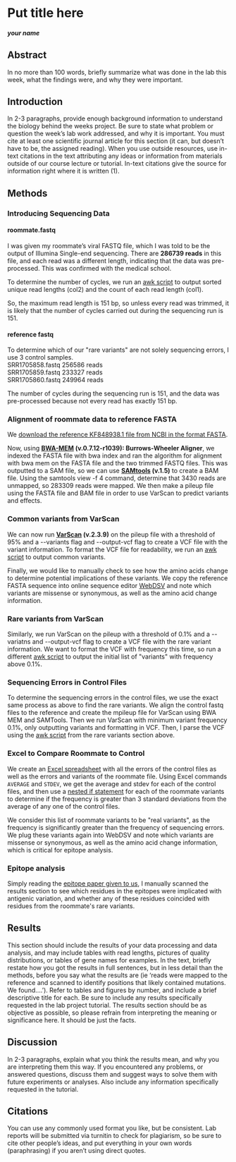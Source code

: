 # Put title here
##### your name

## Abstract
In no more than 100 words, briefly summarize what was done in the lab this week, what the findings were, and why they were important.

## Introduction
In 2-3 paragraphs, provide enough background information to understand the biology behind the weeks project. Be sure to state what problem or question the week’s lab work addressed, and why it is important. You must cite at least one scientific journal article for this section (it can, but doesn’t have to be, the assigned reading). When you use outside resources, use in-text citations in the text attributing any ideas or information from materials outside of our course lecture or tutorial. In-text citations give the source for information right where it is written (1).
 
## Methods  

### Introducing Sequencing Data  

#### roommate.fastq  
I was given my roommate’s viral FASTQ file, which I was told to be the output of Illumina Single-end sequencing. There are **286739 reads** in this file, and each read was a different length, indicating that the data was pre-processed. This was confirmed with the medical school.  

To determine the number of cycles, we run an [awk script](https://github.com/cse185-sp18/cse185-week2-aarthivenkat/blob/master/labreport/awk_roommate_cycles.txt) to output sorted unique read lengths (col2) and the count of each read length (col1).  

So, the maximum read length is 151 bp, so unless every read was trimmed, it is likely that the number of cycles carried out during the sequencing run is 151.  

#### reference fastq
To determine which of our "rare variants" are not solely sequencing errors, I use 3 control samples.  
SRR1705858.fastq 256586 reads  
SRR1705859.fastq 233327 reads  
SRR1705860.fastq 249964 reads  

The number of cycles during the sequencing run is 151, and the data was pre-processed because not every read has exactly 151 bp.   

### Alignment of roommate data to reference FASTA  
We [download the reference KF848938.1 file from NCBI in the format FASTA](https://github.com/cse185-sp18/cse185-week2-aarthivenkat/blob/master/labreport/efetch_reference.txt).  

Now, using **[BWA-MEM](http://bio-bwa.sourceforge.net/) (v.0.7.12-r1039): Burrows-Wheeler Aligner**, we indexed the FASTA file with bwa index and ran the algorithm for alignment with bwa mem on the FASTA file and the two trimmed FASTQ files. This was outputted to a SAM file, so we can use **[SAMtools](http://samtools.sourceforge.net/) (v.1.5)** to create a BAM file. Using the samtools view -f 4 command, determine that 3430 reads are unmapped, so 283309 reads were mapped. We then make a pileup file using the FASTA file and BAM file in order to use VarScan to predict variants and effects.  

### Common variants from VarScan  

We can now run **[VarScan](http://varscan.sourceforge.net) (v.2.3.9)** on the pileup file with a threshold of 95% and a --variants flag and --output-vcf flag to create a VCF file with the variant information. To format the VCF file for readability, we run an [awk script](https://github.com/cse185-sp18/cse185-week2-aarthivenkat/blob/master/labreport/awk_vcf_interpret.txt) to output common variants. 

Finally, we would like to manually check to see how the amino acids change to determine potential implications of these variants. We copy the reference FASTA sequence into online sequence editor [WebDSV](http://www.molbiotools.com/WebDSV/) and note which variants are missense or synonymous, as well as the amino acid change information.  

### Rare variants from VarScan

Similarly, we run VarScan on the pileup with a threshold of 0.1% and a --variatns and --output-vcf flag to create a VCF file with the rare variant information. We want to format the VCF with frequency this time, so run a different [awk script](https://github.com/cse185-sp18/cse185-week2-aarthivenkat/blob/master/labreport/awk_vcf_interpret_freq.txt) to output the initial list of "variants" with frequency above 0.1%.  

### Sequencing Errors in Control Files  

To determine the sequencing errors in the control files, we use the exact same process as above to find the rare variants. We align the control fastq files to the reference and create the mpileup file for VarScan using BWA MEM and SAMTools. Then we run VarScan with minimum variant frequency 0.1%, only outputting variants and formatting in VCF. Then, I parse the VCF using the [awk script](https://github.com/cse185-sp18/cse185-week2-aarthivenkat/blob/master/labreport/awk_vcf_interpret_freq.txt) from the rare variants section above.  

### Excel to Compare Roommate to Control  

We create an [Excel spreadsheet](https://github.com/cse185-sp18/cse185-week2-aarthivenkat/blob/master/labreport/control_sample_variants.xlsx) with all the errors of the control files as well as the errors and variants of the roommate file. Using Excel commands `AVERAGE` and `STDEV`, we get the average and stdev for each of the control files, and then use a [nested if statement](https://github.com/cse185-sp18/cse185-week2-aarthivenkat/blob/master/labreport/excel_greaterthan3std.txt) for each of the roommate variants to determine if the frequency is greater than 3 standard deviations from the average of any one of the control files.  

We consider this list of roommate variants to be "real variants", as the frequency is significantly greater than the frequency of sequencing errors. We plug these variants again into WebDSV and note which variants are missense or synonymous, as well as the amino acid change information, which is critical for epitope analysis.  

### Epitope analysis  

Simply reading the [epitope paper given to us](https://www.ncbi.nlm.nih.gov/pmc/articles/PMC4482133/#R19), I manually scanned the results section to see which residues in the epitopes were implicated with antigenic variation, and whether any of these residues coincided with residues from the roommate's rare variants.  

## Results
This section should include the results of your data processing and data analysis, and may include tables with read lengths, pictures of quality distributions, or tables of gene names for examples. In the text, briefly restate how you got the results in full sentences, but in less detail than the methods, before you say what the results are (ie ‘reads were mapped to the reference and scanned to identify positions that likely contained mutations. We found….’). Refer to tables and figures by number, and include a brief descriptive title for each. Be sure to include any results specifically requested in the lab project tutorial. The results section should be as objective as possible, so please refrain from interpreting the meaning or significance here. It should be just the facts.

## Discussion
In 2-3 paragraphs, explain what you think the results mean, and why you are interpreting them this way. If you encountered any problems, or answered questions, discuss them and suggest ways to solve them with future experiments or analyses. Also include any information specifically requested in the tutorial.

## Citations
You can use any commonly used format you like, but be consistent. Lab reports will be submitted via turnitin to check for plagiarism, so be sure to cite other people’s ideas, and put everything in your own words (paraphrasing) if you aren’t using direct quotes.
